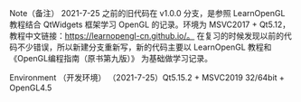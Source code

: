 Note（备注）
2021-7-25 之前的旧代码在 v1.0.0 分支，是参照 LearnOpenGL 教程结合 QtWidgets 框架学习 OpenGL 的记录。环境为 MSVC2017 + Qt5.12，教程中文链接：https://learnopengl-cn.github.io/。
在复习的时候发现以前的代码不少错误，所以新建分支重新写，新的代码主要以 LearnOpenGL 教程和《OpenGL编程指南（原书第九版）》 为基础做学习记录。

Environment （开发环境）
（2021-7-25）Qt5.15.2 + MSVC2019 32/64bit + OpenGL4.5
